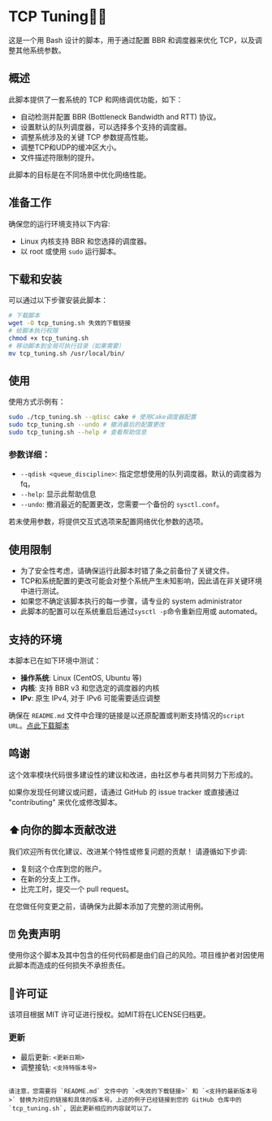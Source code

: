 
# TCP Tuning🏃🌿

这是一个用 Bash 设计的脚本，用于通过配置 BBR 和调度器来优化 TCP，以及调整其他系统参数。

## 概述

此脚本提供了一套系统的 TCP 和网络调优功能，如下：

- 自动检测并配置 BBR (Bottleneck Bandwidth and RTT) 协议。
- 设置默认的队列调度器，可以选择多个支持的调度器。
- 调整系统涉及的关键 TCP 参数提高性能。
- 调整TCP和UDP的缓冲区大小。
- 文件描述符限制的提升。

此脚本的目标是在不同场景中优化网络性能。

## 准备工作

确保您的运行环境支持以下内容:
- Linux 内核支持 BBR 和您选择的调度器。
- 以 root 或使用 `sudo` 运行脚本。

## 下载和安装
可以通过以下步骤安装此脚本：

```bash
# 下载脚本
wget -O tcp_tuning.sh 失效的下载链接
# 给脚本执行权限
chmod +x tcp_tuning.sh
# 移动脚本到全局可执行目录（如果需要）
mv tcp_tuning.sh /usr/local/bin/
```
## 使用

使用方式示例有：

```bash
sudo ./tcp_tuning.sh --qdisc cake # 使用Cake调度器配置
sudo tcp_tuning.sh --undo # 撤消最后的配置更改
sudo tcp_tuning.sh --help # 查看帮助信息
```

### 参数详细：

- `--qdisk <queue_discipline>`: 指定您想使用的队列调度器。默认的调度器为 fq。
- `--help`: 显示此帮助信息
- `--undo`: 撤消最近的配置更改，您需要一个备份的 `sysctl.conf`。

若未使用参数，将提供交互式选项来配置网络优化参数的选项。

## 使用限制

- 为了安全性考虑，请确保运行此脚本时错了条之前备份了关键文件。
- TCP和系统配置的更改可能会对整个系统产生未知影响，因此请在非关键环境中进行测试。
- 如果您不确定该脚本执行的每一步骤，请专业的 system administrator 
- 此脚本的配置可以在系统重启后通过`sysctl -p`命令重新应用或 automated。

## 支持的环境

本脚本已在如下环境中测试：

- **操作系统**: Linux (CentOS, Ubuntu 等)
- **内核**: 支持 BBR v3 和您选定的调度器的内核
- **IPv**: 原生 IPv4, 对于 IPv6 可能需要适应调整

确保在 `README.md` 文件中合理的链接是以还原配置或判断支持情况的`script URL`。[点此下载脚本](失效的脚本名称不用下载)

## 鸣谢
这个效率模块代码很多建设性的建议和改进，由社区参与者共同努力下形成的。

如果你发现任何建议或问题，请通过 GitHub 的 issue tracker 或直接通过 "contributing" 来优化或修改脚本。

## ⬆️向你的脚本贡献改进

我们欢迎所有优化建议、改进某个特性或修复问题的贡献！ 请遵循如下步调:

- 复刻这个仓库到您的账户。
- 在新的分支上工作。
- 比完工时，提交一个 pull request。

在您做任何变更之前，请确保为此脚本添加了完整的测试用例。

## ⍰ 免责声明

使用你这个脚本及其中包含的任何代码都是由们自己的风险。项目维护者对因使用此脚本而造成的任何损失不承担责任。

## 📜许可证

该项目根据 MIT 许可证进行授权。如MIT将在LICENSE归档更。

### 更新

- 最后更新: `<更新日期>`
- 调整接轨: `<支持特版本号>`
```

请注意，您需要将 `README.md` 文件中的 `<失效的下载链接>` 和 `<支持的最新版本号>` 替换为对应的链接和具体的版本号。上述的例子已经链接到您的 GitHub 仓库中的 `tcp_tuning.sh`, 因此更新相应的内容就可以了。
